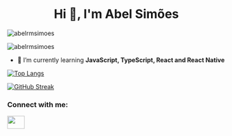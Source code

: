 <h1 align="center">Hi 👋, I'm Abel Simões</h1>
<p align="left"> <img src="https://komarev.com/ghpvc/?username=abelrmsimoes&label=Profile%20views&color=0e75b6&style=flat" alt="abelrmsimoes" /> </p>
<p><img align="center" src="https://readme-typing-svg.herokuapp.com?font=robotomono&duration=4000&multiline=true&width=550&lines=I'm+on+my+journey+to+become+a+web+developer+%F0%9F%9A%80" alt="abelrmsimoes" /></p>

- 🌱 I’m currently learning **JavaScript, TypeScript, React and React Native**

[![Top Langs](https://github-readme-stats.vercel.app/api/top-langs?username=abelrmsimoes&show_icons=true&locale=en&layout=compact&hide_border=true&theme=nord)](https://github.com/abelrmsimoes)

[![GitHub Streak](https://github-readme-streak-stats.herokuapp.com/?user=abelrmsimoes&hide_border=true&theme=nord)](https://github.com/abelrmsimoes)


<h3 align="left">Connect with me:</h3>
<p align="left">
<a href="https://www.linkedin.com/in/abelrmsimoes/" target="blank"><img align="center" src="https://cdn.jsdelivr.net/npm/simple-icons@3.0.1/icons/linkedin.svg" alt="" height="30" width="40" /></a>
</p>
